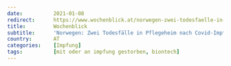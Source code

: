 ```yaml
---
date:          2021-01-08
redirect:      https://www.wochenblick.at/norwegen-zwei-todesfaelle-in-pflegeheim-nach-covid-impfung/
title:         Wochenblick
subtitle:      'Norwegen: Zwei Todesfälle in Pflegeheim nach Covid-Impfung'
country:       AT
categories:    [Impfung]
tags:          [mit oder an impfung gestorben, biontech]
---
```

